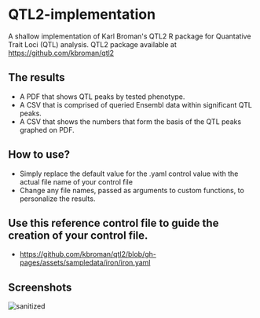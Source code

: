 # QTL2-implementation
A shallow implementation of Karl Broman's QTL2 R package for Quantative Trait Loci (QTL) analysis.
QTL2 package available at https://github.com/kbroman/qtl2

## The results
- A PDF that shows QTL peaks by tested phenotype.
- A CSV that is comprised of queried Ensembl data within significant QTL peaks.
- A CSV that shows the numbers that form the basis of the QTL peaks graphed on PDF.

## How to use?
- Simply replace the default value for the .yaml control value with the actual file name of your control file
- Change any file names, passed as arguments to custom functions, to personalize the results.

## Use this reference control file to guide the creation of your control file.
 - https://github.com/kbroman/qtl2/blob/gh-pages/assets/sampledata/iron/iron.yaml
   
## Screenshots
![sanitized](https://github.com/user-attachments/assets/5020cde9-dd16-47cc-a2d7-e0635f4a8c83)
